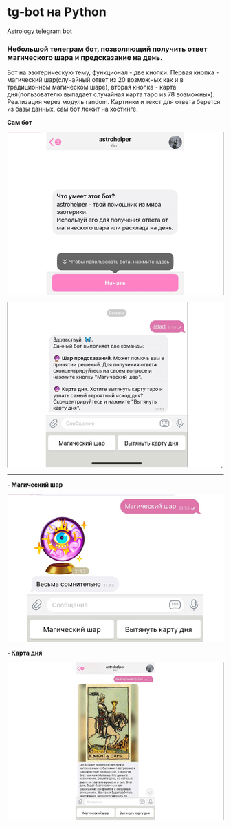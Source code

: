 # tg-bot на Python
Astrology telegram bot
### Небольшой телеграм бот, позволяющий получить ответ магического шара и предсказание на день.

Бот на эзотерическую тему, функционал - две кнопки. Первая кнопка - магический шар(случайный ответ из 20 возможных как и в традиционном магическом шаре), вторая кнопка - карта дня(пользователю выпадает случайная карта таро из 78 возможных). Реализация через модуль random. Картинки и текст для ответа берется из базы данных, сам бот лежит на хостинге.

**Сам бот**

![Начальное сообщение пользователю](https://github.com/vorobushku/tg-bot/blob/main/2.png)

![Начальное сообщение пользователю](https://github.com/vorobushku/tg-bot/blob/main/2.1.png)
***
**- Магический шар**

![Магический шар](https://github.com/vorobushku/tg-bot/blob/main/2.2.png)

**- Карта дня**

![Карта дня](https://github.com/vorobushku/tg-bot/blob/main/2.3.png)
